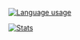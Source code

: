 [![Language usage](https://github-readme-stats.vercel.app/api/top-langs/?username=notchum&theme=tokyonight&hide=lua,css,html,vim%20script)](https://github.com/anuraghazra/github-readme-stats)

[![Stats](https://github-readme-stats.vercel.app/api?username=notchum&count_private=true&theme=tokyonight)](https://github.com/anuraghazra/github-readme-stats)

<!--
**notchum/notchum** is a ✨ _special_ ✨ repository because its `README.md` (this file) appears on your GitHub profile.

Here are some ideas to get you started:

- 🔭 I’m currently working on ...
- 🌱 I’m currently learning ...
- 👯 I’m looking to collaborate on ...
- 🤔 I’m looking for help with ...
- 💬 Ask me about ...
- 📫 How to reach me: ...
- 😄 Pronouns: ...
- ⚡ Fun fact: ...
-->
